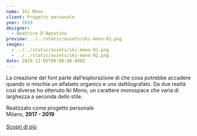 ```yaml
---
name: Iki Mono
client: Progetto personale
year: 2019
designer:
  - Beatrice D'Agostino
preview: ../../static/assets/iki-mono-01.png
images:
  - ../../static/assets/iki-mono-01.png
  - ../../static/assets/iki-mono-02.png
date: 2019-12-05T00:00:00.000Z
---
```


La creazione del font parte dall’esplorazione di che cosa potrebbe accadere quando si mischia un alfabeto organico e uno dattilografato. Da due realtà così diverse ho ottenuto Iki Mono, un carattere monospace che varia di larghezza a seconda dello stile.

Realizzato come progetto personale  
Milano, **2017 - 2019**<br><br>
[Scopri di più](http://beatricedagostino.com/iki-mono.html)
